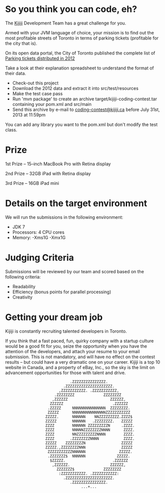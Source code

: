 So you think you can code, eh?
==============================

The [Kijiji](http://www.kijiji.ca) Development Team has a great challenge for you.

Armed with your JVM language of choice, your mission is to find out the most profitable streets of Toronto in terms of
parking tickets (profitable for the city that is).

On its open data portal, the City of Toronto published the complete list of
[Parking tickets distributed in 2012](http://www1.toronto.ca/wps/portal/contentonly?vgnextoid=ca20256c54ea4310VgnVCM1000003dd60f89RCRD)

Take a look at their explanation spreadsheet to understand the format of their data.

- Check-out this project
- Download the 2012 data and extract it into src/test/resources
- Make the test case pass
- Run 'mvn package' to create an archive target/kijiji-coding-contest.tar containing your pom.xml and src/main
- Send this archive by e-mail to coding-contest@kijiji.ca before July 31st, 2013 at 11:59pm

You can add any library you want to the pom.xml but don't modify the test class.

Prize
=====

1st Prize – 15–inch  MacBook Pro with Retina display

2nd Prize – 32GB iPad with Retina display

3rd Prize – 16GB iPad mini

Details on the target environment
=================================

We will run the submissions in the following environment:

- JDK 7
- Processors: 4 CPU cores
- Memory: -Xms1G -Xmx1G

Judging Criteria
=================================

Submissions will be reviewed by our team and scored based on the following criteria:

- Readability
- Efficiency (bonus points for parallel processing)
- Creativity

Getting your dream job
======================

Kijiji is constantly recruiting talented developers in Toronto.

If you think that a fast paced, fun, quirky company with a startup culture would be a good fit for you, seize the
opportunity when you have the attention of the developers, and attach your resume to your email submission. This is not
mandatory, and will have no effect on the contest results – but could have a very dramatic one on your career. Kijiji
is a top 10 website in Canada, and a property of eBay, Inc., so the sky is the limit on advancement opportunities for
those with talent and drive.


                                 .ZZZZZZZZZZZZZZZ.
                              .ZZZZZZZZZZZZZZZZZZZZZ.
                            ,ZZZZZZZZZZZ. .ZZZZZZZZZZZ,
                          .ZZZZZZZZ             ZZZZZZZZ
                         ,ZZZZZZ                   ZZZZZZ,
                        ZZZZZZ                      .ZZZZZZ
                       .ZZZZZ     NNNNNNNNNNNNNNN  ZZZZZZZZ.
                       ZZZZZ      NNNNNNNNNNNNNNNZZZZZZZZZZZ
                      ZZZZZ.      NNNNNN    NNZZZZZZZZZ.ZZZZ$
                      ZZZZZ       NNNNNN   .ZZZZZZZZ.   ZZZZZ
                      ZZZZ        NNNNNN ZZZZZZZZZN     .ZZZZ.
                      ZZZZ        NNNNNZZZZZZZZNNNN      ZZZZ.
                      ZZZZ        NNZZZZZZZZZNNNN        ZZZZ.
                      ZZZZ       .ZZZZZZZZNNNN           ZZZZ.
                      ZZZZZ    ZZZZZZZZN                ZZZZZ
                      ZZZZZ.,ZZZZZZZZNNN                ZZZZZ
                       ZZZZZZZZZZZNNNNNN               ZZZZZ.
                       .ZZZZZZZ$  NNNNNN              ZZZZZ.
                        $ZZZZZ.                     .ZZZZZZ
                         ,ZZZZZZ.                  ZZZZZZ,
                           ZZZZZZZ$             ZZZZZZZZ
                            :ZZZZZZZZZZZ. .ZZZZZZZZZZZ:
                              .ZZZZZZZZZZZZZZZZZZZZZ.
                                 .ZZZZZZZZZZZZZZZ.
                                      ...+...


